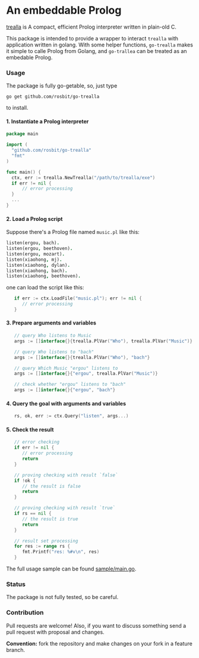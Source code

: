 # An embeddable Prolog

[trealla](github.com/trealla-prolog/trealla) is A compact, efficient Prolog interpreter written in plain-old C.

This package is intended to provide a wrapper to interact `trealla` with application written in golang.
With some helper functions, `go-trealla` makes it simple to calle Prolog from Golang, and `go-trallea` can be
treated as an embedable Prolog.

### Usage

The package is fully go-getable, so, just type

  `go get github.com/rosbit/go-trealla`

to install.

#### 1. Instantiate a Prolog interpreter

```go
package main

import (
  "github.com/rosbit/go-trealla"
  "fmt"
)

func main() {
  ctx, err := trealla.NewTrealla("/path/to/trealla/exe")
  if err != nil {
      // error processing
  }
  ...
}
```

#### 2. Load a Prolog script

Suppose there's a Prolog file named `music.pl` like this:

```prolog
listen(ergou, bach).
listen(ergou, beethoven).
listen(ergou, mozart).
listen(xiaohong, mj).
listen(xiaohong, dylan).
listen(xiaohong, bach).
listen(xiaohong, beethoven).
```

one can load the script like this:

```go
   if err := ctx.LoadFile("music.pl"); err != nil {
      // error processing
   }
```

#### 3. Prepare arguments and variables

```go
   // query Who listens to Music
   args := []interface{}{trealla.PlVar("Who"), trealla.PlVar("Music")}

   // query Who listens to "bach"
   args := []interface{}{trealla.PlVar("Who"), "bach"}

   // query Which Music "ergou" listens to
   args := []interface{}{"ergou", trealla.PlVar("Music")}

   // check whether "ergou" listens to "bach"
   args := []interface{}{"ergou", "bach"}
```

#### 4. Query the goal with arguments and variables

```go
   rs, ok, err := ctx.Query("listen", args...)
```

#### 5. Check the result

```go
   // error checking
   if err != nil {
      // error processing
      return
   }

   // proving checking with result `false`
   if !ok {
      // the result is false
      return
   }

   // proving checking with result `true`
   if rs == nil {
      // the result is true
      return
   }

   // result set processing
   for res := range rs {
      fmt.Printf("res: %#v\n", res)
   }
```

The full usage sample can be found [sample/main.go](https://github.com/rosbit/go-trealla/blob/master/sample/main.go).

### Status

The package is not fully tested, so be careful.

### Contribution

Pull requests are welcome! Also, if you want to discuss something send a pull request with proposal and changes.

__Convention:__ fork the repository and make changes on your fork in a feature branch.
